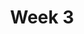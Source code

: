 ---
    title: Week 3
    weekNumber: 3
    days:
      - date: 2024-1-22
        events:
          
          "**QUIZ 1**{: .label .label-quiz } **Quiz 1 covers Lectures 1-4**":
      - date: 2024-1-23
        events:
          
      - date: 2024-1-24
        events:
          
      - date: 2024-1-25
        events:
          
      - date: 2024-1-26
        events:
          
      - date: 2024-1-27
        events:
          
---